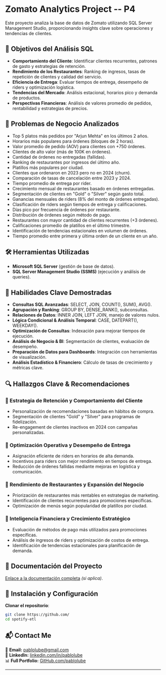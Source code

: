 # Zomato Analytics Project -- P4

Este proyecto analiza la base de datos de Zomato utilizando SQL Server Management Studio, proporcionando insights clave sobre operaciones y tendencias de clientes.

## 🎯 Objetivos del Análisis SQL

- **Comportamiento del Cliente**: Identificar clientes recurrentes, patrones de gasto y estrategias de retención.
- **Rendimiento de los Restaurantes**: Ranking de ingresos, tasas de repetición de clientes y calidad del servicio.
- **Eficiencia de Entrega**: Evaluar tiempos de entrega, desempeño de riders y optimización logística.
- **Tendencias del Mercado**: Análisis estacional, horarios pico y demanda de productos.
- **Perspectivas Financieras**: Análisis de valores promedio de pedidos, rentabilidad y estrategias de precios.

## 📌 Problemas de Negocio Analizados


- Top 5 platos más pedidos por "Arjun Mehta" en los últimos 2 años.
- Horarios más populares para órdenes (bloques de 2 horas).
- Valor promedio de pedido (AOV) para clientes con +750 órdenes.
- Clientes de alto valor (más de 100K en órdenes).
- Cantidad de órdenes no entregadas (fallidas).
- Ranking de restaurantes por ingresos del último año.
- Platillos más populares por ciudad.
- Clientes que ordenaron en 2023 pero no en 2024 (churn).
- Comparación de tasas de cancelación entre 2023 y 2024.
- Tiempo promedio de entrega por rider.
- Crecimiento mensual de restaurantes basado en órdenes entregadas.
- Segmentación de clientes en "Gold" o "Silver" según gasto total.
- Ganancias mensuales de riders (8% del monto de órdenes entregadas).
- Clasificación de riders según tiempos de entrega y calificaciones.
- Días pico por frecuencia de órdenes por restaurante.
- Distribución de órdenes según método de pago.
- Restaurantes con mayor cantidad de clientes recurrentes (+3 órdenes).
- Calificaciones promedio de platillos en el último trimestre.
- Identificación de tendencias estacionales en volumen de órdenes.
- Tiempo promedio entre primera y última orden de un cliente en un año.

## 🛠️ Herramientas Utilizadas

- **Microsoft SQL Server** (gestión de base de datos).
- **SQL Server Management Studio (SSMS)** (ejecución y análisis de queries).

## 🚀 Habilidades Clave Demostradas

- **Consultas SQL Avanzadas**: SELECT, JOIN, COUNT(), SUM(), AVG().
- **Agrupación y Ranking**: GROUP BY, DENSE_RANK(), subconsultas.
- **Relaciones de Datos**: INNER JOIN, LEFT JOIN, manejo de valores nulos.
- **Lógica Condicional & Análisis Temporal**: CASE, DATEPART(), WEEKDAY().
- **Optimización de Consultas**: Indexación para mejorar tiempos de ejecución.
- **Análisis de Negocio & BI**: Segmentación de clientes, evaluación de desempeño.
- **Preparación de Datos para Dashboards**: Integración con herramientas de visualización.
- **Análisis Estadístico & Financiero**: Cálculo de tasas de crecimiento y métricas clave.

## 🔍 Hallazgos Clave & Recomendaciones

### 📌 Estrategia de Retención y Comportamiento del Cliente

- Personalización de recomendaciones basadas en hábitos de compra.
- Segmentación de clientes "Gold" y "Silver" para programas de fidelización.
- Re-engagement de clientes inactivos en 2024 con campañas personalizadas.

### 📌 Optimización Operativa y Desempeño de Entrega

- Asignación eficiente de riders en horarios de alta demanda.
- Incentivos para riders con mejor rendimiento en tiempos de entrega.
- Reducción de órdenes fallidas mediante mejoras en logística y comunicación.

### 📌 Rendimiento de Restaurantes y Expansión del Negocio

- Priorización de restaurantes más rentables en estrategias de marketing.
- Identificación de clientes recurrentes para promociones específicas.
- Optimización de menús según popularidad de platillos por ciudad.

### 📌 Inteligencia Financiera y Crecimiento Estratégico

- Evaluación de métodos de pago más utilizados para promociones específicas.
- Análisis de ingresos de riders y optimización de costos de entrega.
- Identificación de tendencias estacionales para planificación de demanda.

## 📂 Documentación del Proyecto

[Enlace a la documentación completa](link-a-documentacion) *(si aplica)*.

## 🚀 Instalación y Configuración

 **Clonar el repositorio**:
   ```bash
   git clone https://github.com/
   cd spotify-etl
   ```
## 📬 Contact Me

📧 **Email:** [pablolube@gmail.com](mailto:pablolube@gmail.com)  
💼 **LinkedIn:** [linkedin.com/in/pablolube](https://linkedin.com/in/pablolube)  
📊 **Full Portfolio:** [GitHub.com/pablolube](https://github.com/pablolube)  

---


